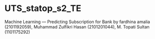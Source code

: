 # UTS_statop_s2_TE
Machine Learning — Predicting Subscription for Bank by fardhina amalia (2101192059), Muhammad Zulfikri Hasan (2101201044), M. Topati Sultan (1101175292)
